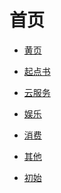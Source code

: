 # 首页

<div id = "首"></div>
<script src = "./js/首.js"></script>

* [黄页](网页/黄页.html)
* [起点书](网页/起点书.html)

* [云服务](网页/云服务.html)
* [娱乐](网页/娱乐.html)
* [消费](网页/消费.html)
* [其他](网页/其他.html)

* [初始](网页/初始.html)
